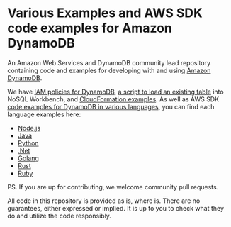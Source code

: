 # Various Examples and AWS SDK code examples for Amazon DynamoDB

An Amazon Web Services and DynamoDB community lead repository containing code and examples for developing with and using [Amazon DynamoDB](https://docs.aws.amazon.com/amazondynamodb/latest/developerguide/Programming.html).

We have [IAM policies for DynamoDB](https://github.com/aws-samples/aws-dynamodb-examples/tree/master/DynamoDBIAMPolicies), [a script to load an existing table](https://github.com/aws-samples/aws-dynamodb-examples/tree/master/nosqlworkbenchscript) into NoSQL Workbench, and [CloudFormation examples](https://github.com/aws-samples/aws-dynamodb-examples/tree/master/cloudformation). As well as AWS SDK [code examples for DynamoDB in various languages](https://github.com/aws-samples/aws-dynamodb-examples/tree/master/DynamoDB-SDK-Examples), you can find each language examples here:

* [Node.js](./DynamoDB-SDK-Examples/node.js)
* [Java](./DynamoDB-SDK-Examples/java)
* [Python](./DynamoDB-SDK-Examples/python)
* [.Net](./DynamoDB-SDK-Examples/dotnet)
* [Golang](./DynamoDB-SDK-Examples/golang)
* [Rust](./DynamoDB-SDK-Examples/rust)
* [Ruby](./DynamoDB-SDK-Examples/ruby)

PS. If you are up for contributing, we welcome community pull requests.


All code in this repository is provided as is, where is. There are no guarantees, either expressed or implied. It is up to you to check what they do and utilize the code responsibly.
